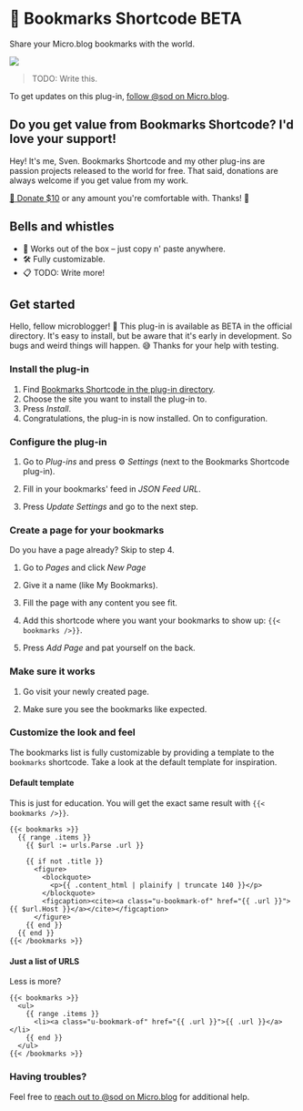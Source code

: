 # 🔖 Bookmarks Shortcode BETA

Share your Micro.blog bookmarks with the world.

![](https://raw.githubusercontent.com/svendahlstrand/plugin-bookmarks-shortcode/main/docs/screenshot.png)

> TODO: Write this.

To get updates on this plug-in, [follow @sod on Micro.blog](https://micro.blog/sod).

## Do you get value from Bookmarks Shortcode? I'd love your support!

Hey! It's me, Sven. Bookmarks Shortcode and my other plug-ins are passion projects released to the world for free. That said, donations are always welcome if you get value from my work.

[💸 Donate $10](https://dahlstrand.net/donate/) or any amount you're comfortable with. Thanks! 🙏

## Bells and whistles

* 🎁 Works out of the box – just copy n' paste anywhere.
* 🛠 Fully customizable.
* 📋 TODO: Write more!

## Get started

Hello, fellow microblogger! 👋 This plug-in is available as BETA in the official directory. It's easy to install, but be aware that it's early in development. So bugs and weird things will happen. 😅 Thanks for your help with testing.

### Install the plug-in

1. Find [Bookmarks Shortcode in the plug-in directory](https://micro.blog/account/plugins/view/84).
2. Choose the site you want to install the plug-in to.
3. Press *Install*.
4. Congratulations, the plug-in is now installed. On to configuration.

### Configure the plug-in

1. Go to *Plug-ins* and press ⚙️ *Settings* (next to the Bookmarks Shortcode plug-in).

2. Fill in your bookmarks' feed in *JSON Feed URL*.

4. Press *Update Settings* and go to the next step.

### Create a page for your bookmarks

Do you have a page already? Skip to step 4.

1. Go to *Pages* and click *New Page*

2. Give it a name (like My Bookmarks).

3. Fill the page with any content you see fit.

4. Add this shortcode where you want your bookmarks to show up: `{{< bookmarks />}}`.

5. Press *Add Page* and pat yourself on the back.

### Make sure it works

1. Go visit your newly created page.

2. Make sure you see the bookmarks like expected.

### Customize the look and feel

The bookmarks list is fully customizable by providing a template to the `bookmarks` shortcode. Take a look at the default template for inspiration.

#### Default template

This is just for education. You will get the exact same result with `{{< bookmarks />}}`.

```liquid
{{< bookmarks >}}
  {{ range .items }}
    {{ $url := urls.Parse .url }}

    {{ if not .title }}
      <figure>
        <blockquote>
          <p>{{ .content_html | plainify | truncate 140 }}</p>
        </blockquote>
        <figcaption><cite><a class="u-bookmark-of" href="{{ .url }}">{{ $url.Host }}</a></cite></figcaption>
      </figure>
    {{ end }}
  {{ end }}
{{< /bookmarks >}}
```

#### Just a list of URLS

Less is more?

```liquid
{{< bookmarks >}}
  <ul>
    {{ range .items }}
      <li><a class="u-bookmark-of" href="{{ .url }}">{{ .url }}</a></li>
    {{ end }}
  </ul>
{{< /bookmarks >}}
```

### Having troubles?

Feel free to [reach out to @sod on Micro.blog](https://micro.blog/sod) for additional help.
